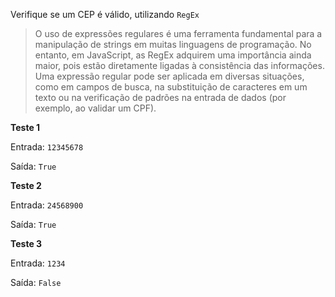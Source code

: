 Verifique se um CEP é válido, utilizando `RegEx`

>O uso de expressões regulares é uma ferramenta fundamental para a manipulação de strings em muitas linguagens de programação. No entanto, em JavaScript, as RegEx adquirem uma importância ainda maior,
>pois estão diretamente ligadas à consistência das informações. Uma expressão regular pode ser aplicada em diversas situações, como em campos de busca, na substituição de caracteres em um texto ou na
>verificação de padrões na entrada de dados (por exemplo, ao validar um CPF). 

**Teste 1**

Entrada: `12345678`

Saída: `True`


**Teste 2**

Entrada: `24568900`

Saída: `True`


**Teste 3**

Entrada: `1234`

Saída: `False`
